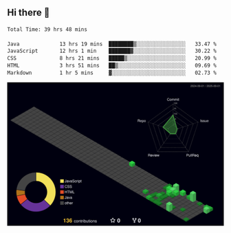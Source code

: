 ## Hi there 👋

<!--
**CereenaG/CereenaG** is a ✨ _special_ ✨ repository because its `README.md` (this file) appears on your GitHub profile.

Here are some ideas to get you started:

- 🔭 I’m currently working on ...
- 🌱 I’m currently learning ...
- 👯 I’m looking to collaborate on ...
- 🤔 I’m looking for help with ...
- 💬 Ask me about ...
- 📫 How to reach me: ...
- 😄 Pronouns: ...
- ⚡ Fun fact: ...

 🌱I'm currently learning Java for backend development along with frontend technologies.-->
 
<!--START_SECTION:waka-->

```txt
Total Time: 39 hrs 48 mins

Java             13 hrs 19 mins  ████████▒░░░░░░░░░░░░░░░░   33.47 %
JavaScript       12 hrs 1 min    ███████▓░░░░░░░░░░░░░░░░░   30.22 %
CSS              8 hrs 21 mins   █████▒░░░░░░░░░░░░░░░░░░░   20.99 %
HTML             3 hrs 51 mins   ██▒░░░░░░░░░░░░░░░░░░░░░░   09.69 %
Markdown         1 hr 5 mins     ▓░░░░░░░░░░░░░░░░░░░░░░░░   02.73 %
```

<!--END_SECTION:waka-->
![](./profile-3d-contrib/profile-night-green.svg)
